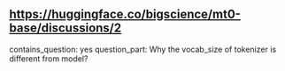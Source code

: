 ## https://huggingface.co/bigscience/mt0-base/discussions/2

contains_question: yes
question_part: Why the vocab_size of tokenizer is different from model?